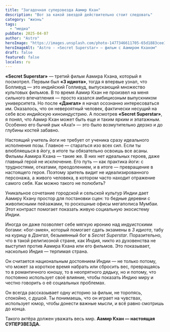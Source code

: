 ```yaml
---
title: "Загадочная суперзвезда Аамир Кхан"
description: "Вот за какой звездой действительно стоит следовать"
category: "жизнь"
tags:
  - "медиа"
pubDate: 2025-04-07
author: "Astro"
heroImage: "https://images.unsplash.com/photo-1477346611705-65d1883cee1e"
heroImageAlt: "Astro - «Secret Superstar» – фильм с Аамиром Кханом"
draft: false
featured: false
locales: ru
---
```


**«Secret Superstar»** — третий фильм Аамира Кхана, который я посмотрел. Первым был **«3 идиота»**, тогда я впервые узнал, что Болливуд — это индийский Голливуд, выпускающий множество культовых фильмов. В то время Аамир Кхан не произвел на меня сильного впечатления — просто казался амбициозным выпускником университета. Но после **«Дангал»** я начал осознанно интересоваться им. Оказалось, что он невероятный человек, фактически несущий на себе всю индийскую киноиндустрию. А посмотрев **«Secret Superstar»**, я понял, что Аамир Кхан может быть еще и таким ярким и эпатажным. Особенно его бычий рык «Аха!» — это было возмутительно дерзко и до глубины костей забавно.

Настоящий учитель йоги не требует от ученика сразу идеального исполнения позы. Главное — стараться изо всех сил. Если ты влюбляешься в йогу, в итоге ты обязательно освоишь все асаны. Фильмы Аамира Кхана — такие же. В них нет идеальных героев, даже главный герой не исключение. Его путь — как практика йоги: с трудностями, откатами, преодолением, и в итоге — превращение в настоящего героя. Поэтому зритель видит не идеализированного персонажа, а живого человека, в котором часто находит отражение самого себя. Как можно такого не полюбить?

Уникальное сочетание городской и сельской культур Индии дает Аамиру Кхану простор для постановки сцен: то бедные деревни с живописными пейзажами, то роскошные офисы мегаполиса Мумбаи. Этот контраст помогает показать живую социальную экосистему Индии.

Иногда он даже позволяет себе мягкую иронию над индуистскими богами: «бог-змея», который помогает сдать экзамены в _3 идиота_, табу на курицу в _Дангал_, безымянный бог в _Secret Superstar_. Поразительно, что в такой религиозной стране, как Индия, никто из духовенства не выступил против Аамира Кхана или его фильмов. Это показывает, насколько Индия — терпимая страна.

Он считается национальным достоянием Индии — не только потому, что может за короткое время набрать или сбросить вес, превращаясь то в романтичного юношу, то в неопрятного дядьку, но и потому, что постоянно использует своё влияние, чтобы показать Индию миру и честно говорить о её социальных проблемах.

Он всегда рассказывает одну историю за фильм, не торопясь, спокойно, с душой. Ты понимаешь, что он играет на чувствах, использует юмор, чтобы донести важные мысли, и всё равно смотришь до конца.

Такого актёра должен уважать весь мир. **Аамир Кхан — настоящая СУПЕРЗВЕЗДА.**
